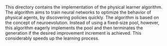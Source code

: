 This directory contains the implementation of the physical learner algorithm. The
algorithm aims to train neural networks to optimize the behavior of physical agents,
by discovering policies quickly. The algorithm is based on the concept of
neuroevolution. Instead of using a fixed-size pool, however, this algorithm
eagerly implements the pool and then terminates the generation if the desired
improvement increment is achieved. This considerably speeds up the learning
process.
